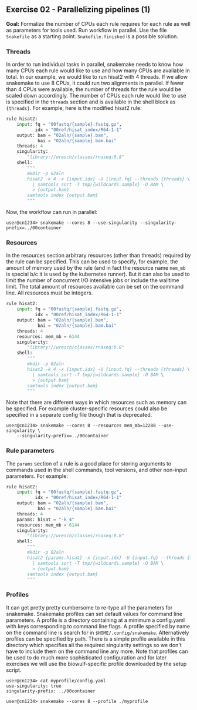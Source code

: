 ## Exercise 02 - Parallelizing pipelines (1)

**Goal:** Formalize the number of CPUs each rule requires for each rule as well as 
parameters for tools used. Run workflow in parallel. Use the file `Snakefile` as a starting
point. `Snakefile.finished` is a possible solution.

### Threads

In order to run individual tasks in parallel, snakemake needs to know how many
CPUs each rule would like to use and how many CPUs are available in total. In
our example, we would like to run hisat2 with 4 threads. If we allow snakemake
to use 8 CPUs, it could run two alignments in parallel.  If fewer than 4 CPUs
were available, the number of threads for the rule would be scaled down
accordingly. The number of CPUs each rule would like to use is specified
in the `threads` section and is available in the shell block as `{threads}`.
For example, here is the modified hisat2 rule:


```python
rule hisat2:
    input: fq = "00fastq/{sample}.fastq.gz",
           idx = "00ref/hisat_index/R64-1-1"
    output: bam = "02aln/{sample}.bam",
            bai = "02aln/{sample}.bam.bai"
    threads: 4
    singularity:
        "library://wresch/classes/rnaseq:0.8"
    shell:
        """
        mkdir -p 02aln
        hisat2 -k 4 -x {input.idx} -U {input.fq} --threads {threads} \
          | samtools sort -T tmp/{wildcards.sample} -O BAM \
          > {output.bam}
        samtools index {output.bam}
        """
```

Now, the workflow can run in parallel:

```console
user@cn1234> snakemake --cores 8 --use-singularity --singularity-prefix=../00container
```

### Resources

In the resources section arbitrary resources (other than threads) required by
the rule can be specified. This can be used to specify, for example, the amount
of memory used by the rule (and in fact the resource name `mem_mb` is special
b/c it is used by the kubernetes runner). But it can also be used to limit the
number of concurrent I/O intensive jobs or include the walltime limit. The total
amount of resources available can be set on the command line. All resources must be
integers.

```python
rule hisat2:
    input: fq = "00fastq/{sample}.fastq.gz",
           idx = "00ref/hisat_index/R64-1-1"
    output: bam = "02aln/{sample}.bam",
            bai = "02aln/{sample}.bam.bai"
    threads: 4
    resources: mem_mb = 6144
    singularity:
        "library://wresch/classes/rnaseq:0.8"
    shell:
        """
        mkdir -p 02aln
        hisat2 -k 4 -x {input.idx} -U {input.fq} --threads {threads} \
          | samtools sort -T tmp/{wildcards.sample} -O BAM \
          > {output.bam}
        samtools index {output.bam}
        """
```

Note that there are different ways in which resources such as memory can
be specified. For example cluster-specific resources could also be specified
in a separate config file though that is deprecated.

```console
user@cn1234> snakemake --cores 8 --resources mem_mb=12288 --use-singularity \
    --singularity-prefix=../00container
```

### Rule parameters

The `params` section of a rule is a good place for storing arguments
to commands used in the shell commands, tool versions, and other non-input
parameters. For example:

```python
rule hisat2:
    input: fq = "00fastq/{sample}.fastq.gz",
           idx = "00ref/hisat_index/R64-1-1"
    output: bam = "02aln/{sample}.bam",
            bai = "02aln/{sample}.bam.bai"
    threads: 4
    params: hisat = "-k 4"
    resources: mem_mb = 6144
    singularity:
        "library://wresch/classes/rnaseq:0.8"
    shell:
        """
        mkdir -p 02aln
        hisat2 {params.hisat} -x {input.idx} -U {input.fq} --threads {threads} \
          | samtools sort -T tmp/{wildcards.sample} -O BAM \
          > {output.bam}
        samtools index {output.bam}
        """
```

### Profiles

It can get pretty pretty cumbersome to re-type all the parameters for
snakemake. Snakemake profiles can set default values for command line
parameters.  A profile is a directory containing at a minimum a config.yaml
with keys corresponding to command line flags. A profile specified by
name on the command line is search for in `$HOME/.config/snakemake`. Alternatively
profiles can be specified by path. There is a simple profile available in
this directory which specifies all the required singularity settings so
we don't have to include them on the command line any more. Note that
profiles can be used to do much more sophisticated configuration and for
later exercises we will use the biowulf-specific profile downloaded
by the setup script.

```console
user@cn1234> cat myprofile/config.yaml
use-singularity: true
singularity-prefix: ../00container

user@cn1234> snakemake --cores 8 --profile ./myprofile
```

